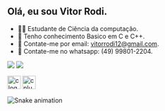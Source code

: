 ## Olá, eu sou Vitor Rodi.
  
- 👨‍💻 Estudante de Ciência da computação.     
- 🚀 Tenho conhecimento Basico em C e C++.    
- 📧 Contate-me por email: vitorrodi12@gmail.com.   
- 📲 Contate-me no whatsapp: (49) 99801-2204.       

 <a href="https://www.instagram.com/vitor_rodi/" target="_blank"><img src="https://img.shields.io/badge/-Instagram-%23E4405F?style=for-the-badge&logo=instagram&logoColor=white" target="_blank"></a>
<a href="https://www.linkedin.com/in/vitor-rodi/" target="_blank"><img src="https://img.shields.io/badge/-LinkedIn-%230077B5?style=for-the-badge&logo=linkedin&logoColor=white" target="_blank"></a> 
</head>
<body> 
    <div class="image-container">
       <img src="https://cdn.jsdelivr.net/gh/devicons/devicon/icons/c/c-original.svg" height="30" alt="c logo"  />
        <img src="https://cdn.jsdelivr.net/gh/devicons/devicon/icons/cplusplus/cplusplus-original.svg" height="30" alt="cplusplus logo"  />
    </div>
</body>    
</html> 
       
![Snake animation](https://github.com/imthedaniel/imthedaniel/blob/output/github-contribution-grid-snake.svg)     
